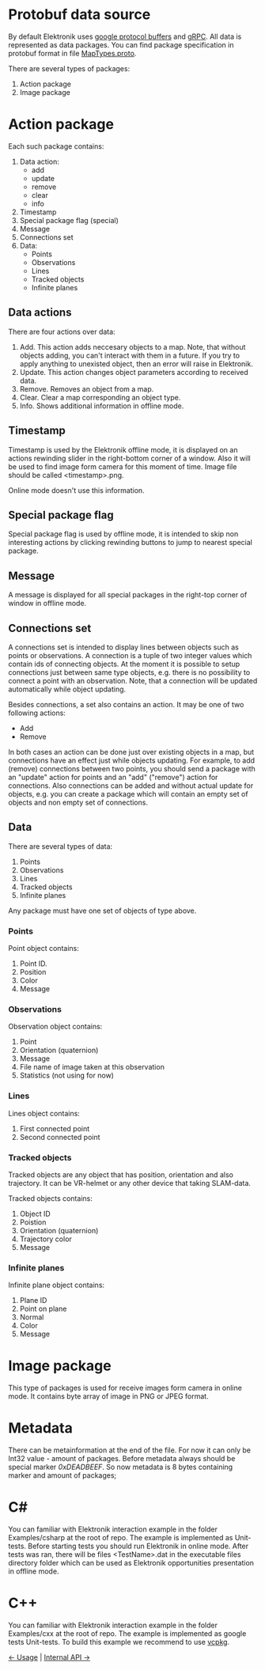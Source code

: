 ﻿# Protobuf data source

By default Elektronik uses [google protocol buffers](https://developers.google.com/protocol-buffers/?hl=en)
and [gRPC](https://grpc.io/).
All data is represented as data packages. 
You can find package specification in protobuf format in file 
[MapTypes.proto](../plugins/Protobuf/Data/MapTypes.proto).

There are several types of packages:
1. Action package
2. Image package

# Action package

Each such package contains:
1. Data action:
   * add
   * update
   * remove
   * clear
   * info
2. Timestamp
3. Special package flag (special)
4. Message
5. Connections set
6. Data:
   * Points
   * Observations
   * Lines
   * Tracked objects
   * Infinite planes

## Data actions

There are four actions over data:
1. Add. This action adds neccesary objects to a map. 
   Note, that without objects adding, you can't interact with them in a future. 
   If you try to apply anything to unexisted object, then an error will raise in Elektronik.
2. Update. This action changes object parameters according to received data.
3. Remove. Removes an object from a map.
4. Clear. Clear a map corresponding an object type.
5. Info. Shows additional information in offline mode.

## Timestamp

Timestamp is used by the Elektronik offline mode, it is displayed on an actions rewinding slider 
in the right-bottom corner of a window. 
Also it will be used to find image form camera for this moment of time.
Image file should be called \<timestamp\>.png.

Online mode doesn't use this information.

## Special package flag

Special package flag is used by offline mode, it is intended 
to skip non interesting actions by clicking rewinding buttons to jump to nearest special package.

## Message

A message is displayed for all special packages in the right-top corner of window in offline mode.

## Connections set

A connections set is intended to display lines between objects such as points or observations. 
A connection is a tuple of two integer values which contain ids of connecting objects. 
At the moment it is possible to setup connections just between same type objects,
e.g. there is no possibility to connect a point with an observation. 
Note, that a connection will be updated automatically while object updating.

Besides connections, a set also contains an action. It may be one of two following actions:
* Add
* Remove

In both cases an action can be done just over existing objects in a map, 
but connections have an effect just while objects updating. For example, to add (remove) connections between two points, 
you should send a package with an "update" action for points and an "add" ("remove") action for connections. 
Also connections can be added and without actual update for objects, 
e.g. you can create a package which will contain an empty set of objects and non empty set of connections.

## Data

There are several types of data:
1. Points
2. Observations
3. Lines
4. Tracked objects
5. Infinite planes

Any package must have one set of objects of type above.

### Points

Point object contains:
1. Point ID.
2. Position
3. Color
4. Message

### Observations

Observation object contains:
1. Point
2. Orientation (quaternion)
3. Message
4. File name of image taken at this observation
5. Statistics (not using for now)

### Lines

Lines object contains:
1. First connected point
2. Second connected point

### Tracked objects

Tracked objects are any object that has position, orientation and also trajectory.
It can be VR-helmet or any other device that taking SLAM-data.

Tracked objects contains:
1. Object ID
2. Poistion
3. Orientation (quaternion)
4. Trajectory color
5. Message

### Infinite planes

Infinite plane object contains:
1. Plane ID
2. Point on plane
3. Normal
4. Color
5. Message

# Image package

This type of packages is used for receive images form camera in online mode.
It contains byte array of image in PNG or JPEG format.

# Metadata

There can be metainformation at the end of the file. For now it can only be Int32 value - amount of packages.
Before metadata always should be special marker *0xDEADBEEF*.
So now metadata is 8 bytes containing marker and amount of packages;

# C#

You can familiar with Elektronik interaction example in the folder Examples/csharp at the root of repo. 
The example is implemented as Unit-tests. Before starting tests you should run Elektronik in online mode. 
After tests was ran, there will be files \<TestName\>.dat in the executable files directory folder 
which can be used as Elektronik opportunities presentation in offline mode.

# C++

You can familiar with Elektronik interaction example in the folder Examples/cxx at the root of repo. 
The example is implemented as google tests Unit-tests. To build this example we recommend to use 
[vcpkg](https://github.com/Microsoft/vcpkg).

[<- Usage](Usage-EN.md) | [Internal API ->](API-EN.md)